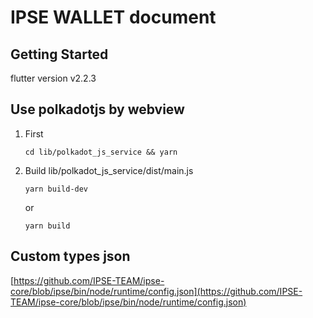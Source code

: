 # IPSE WALLET document

## Getting Started

flutter version v2.2.3

## Use polkadotjs by webview

1. First

    `cd lib/polkadot_js_service && yarn`

2. Build lib/polkadot_js_service/dist/main.js

    `yarn build-dev` 
    
    or 
    
    `yarn build`


## Custom types json 
[https://github.com/IPSE-TEAM/ipse-core/blob/ipse/bin/node/runtime/config.json](https://github.com/IPSE-TEAM/ipse-core/blob/ipse/bin/node/runtime/config.json)

